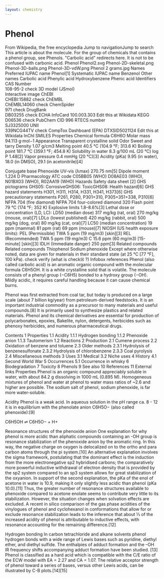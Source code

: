 ```yaml
---
layout: chemistry
---
```

# Phenol
From Wikipedia, the free encyclopedia
Jump to navigationJump to search
This article is about the molecule. For the group of chemicals that contains a phenol group, see Phenols.
"Carbolic acid" redirects here. It is not to be confused with carbonic acid.
Phenol
Phenol2.svg
Phenol-2D-skeletal.png
Phenol-3D-balls.png
Phenol-3D-vdW.png
Phenol 2 grams.jpg
Names
Preferred IUPAC name
Phenol[1]
Systematic IUPAC name
Benzenol
Other names
Carbolic acid
Phenylic acid
Hydroxybenzene
Phenic acid
Identifiers
CAS Number	
108-95-2 check
3D model (JSmol)	
Interactive image
ChEBI	
CHEBI:15882 check
ChEMBL	
ChEMBL14060 check
ChemSpider	
971 check
DrugBank	
DB03255 check
ECHA InfoCard	100.003.303 Edit this at Wikidata
KEGG	
D06536 check
PubChem CID	
996
RTECS number	
SJ3325000
UNII	
339NCG44TV check
CompTox Dashboard (EPA)	
DTXSID5021124 Edit this at Wikidata
InChI
SMILES
Properties
Chemical formula	C6H6O
Molar mass	94.113 g·mol−1
Appearance	Transparent crystalline solid
Odor	Sweet and tarry
Density	1.07 g/cm3
Melting point	40.5 °C (104.9 °F; 313.6 K)
Boiling point	181.7 °C (359.1 °F; 454.8 K)
Solubility in water	8.3 g/100 mL (20 °C)
log P	1.48[2]
Vapor pressure	0.4 mmHg (20 °C)[3]
Acidity (pKa)	9.95 (in water),
18.0 (in DMSO),
29.1 (in acetonitrile)[4]

Conjugate base	Phenoxide
UV-vis (λmax)	270.75 nm[5]
Dipole moment	1.224 D
Pharmacology
ATC code	C05BB05 (WHO) D08AE03 (WHO), N01BX03 (WHO), R02AA19 (WHO)
Hazards
Safety data sheet	[2]
GHS pictograms	GHS05: CorrosiveGHS06: ToxicGHS08: Health hazard[6]
GHS hazard statements	H301, H311, H314, H331, H341, H373[6]
GHS precautionary statements	P261, P280, P301+310, P305+351+338, P310[6]
NFPA 704 (fire diamond)	
NFPA 704 four-colored diamond
320
Flash point	79 °C (174 °F; 352 K)
Explosive limits	1.8–8.6%[3]
Lethal dose or concentration (LD, LC):
LD50 (median dose)	317 mg/kg (rat, oral)
270 mg/kg (mouse, oral)[7]
LDLo (lowest published)	420 mg/kg (rabbit, oral)
500 mg/kg (dog, oral)
80 mg/kg (cat, oral)[7]
LC50 (median concentration)	19 ppm (mammal)
81 ppm (rat)
69 ppm (mouse)[7]
NIOSH (US health exposure limits):
PEL (Permissible)	TWA 5 ppm (19 mg/m3) [skin][3]
REL (Recommended)	TWA 5 ppm (19 mg/m3) C 15.6 ppm (60 mg/m3) [15-minute] [skin][3]
IDLH (Immediate danger)	250 ppm[3]
Related compounds
Related compounds	Thiophenol
Sodium phenoxide
Except where otherwise noted, data are given for materials in their standard state (at 25 °C [77 °F], 100 kPa).
check verify (what is check☒ ?)
Infobox references
Phenol (also called carbolic acid) is an aromatic organic compound with the molecular formula C6H5OH. It is a white crystalline solid that is volatile. The molecule consists of a phenyl group (−C6H5) bonded to a hydroxy group (−OH). Mildly acidic, it requires careful handling because it can cause chemical burns.

Phenol was first extracted from coal tar, but today is produced on a large scale (about 7 billion kg/year) from petroleum-derived feedstocks. It is an important industrial commodity as a precursor to many materials and useful compounds.[8] It is primarily used to synthesize plastics and related materials. Phenol and its chemical derivatives are essential for production of polycarbonates, epoxies, Bakelite, nylon, detergents, herbicides such as phenoxy herbicides, and numerous pharmaceutical drugs.


Contents
1	Properties
1.1	Acidity
1.1.1	Hydrogen bonding
1.1.2	Phenoxide anion
1.1.3	Tautomerism
1.2	Reactions
2	Production
2.1	Cumene process
2.2	Oxidation of benzene and toluene
2.3	Older methods
2.3.1	Hydrolysis of benzenesulfonate
2.3.2	Hydrolysis of chlorobenzene
2.3.3	Coal pyrolysis
2.4	Miscellaneous methods
3	Uses
3.1	Medical
3.2	Niche uses
4	History
4.1	Second World War
5	Occurrences
5.1	Occurrence in whisky
6	Biodegradation
7	Toxicity
8	Phenols
9	See also
10	References
11	External links
Properties
Phenol is an organic compound appreciably soluble in water, with about 84.2 g dissolving in 1000 mL (0.895 M). Homogeneous mixtures of phenol and water at phenol to water mass ratios of ~2.6 and higher are possible. The sodium salt of phenol, sodium phenoxide, is far more water-soluble.

Acidity
Phenol is a weak acid. In aqueous solution in the pH range ca. 8 - 12 it is in equilibrium with the phenolate anion C6H5O− (also called phenoxide):[9]

C6H5OH ⇌ C6H5O− + H+

Resonance structures of the phenoxide anion
One explanation for why phenol is more acidic than aliphatic compounds containing an -OH group is resonance stabilization of the phenoxide anion by the aromatic ring. In this way, the negative charge on oxygen is delocalized on to the ortho and para carbon atoms through the pi system.[10] An alternative explanation involves the sigma framework, postulating that the dominant effect is the induction from the more electronegative sp2 hybridised carbons; the comparatively more powerful inductive withdrawal of electron density that is provided by the sp2 system compared to an sp3 system allows for great stabilization of the oxyanion. In support of the second explanation, the pKa of the enol of acetone in water is 10.9, making it only slightly less acidic than phenol (pKa 10.0).[11] Thus, the greater number of resonance structures available to phenoxide compared to acetone enolate seems to contribute very little to its stabilization. However, the situation changes when solvation effects are excluded. A recent in silico comparison of the gas phase acidities of the vinylogues of phenol and cyclohexanol in conformations that allow for or exclude resonance stabilization leads to the inference that about 1⁄3 of the increased acidity of phenol is attributable to inductive effects, with resonance accounting for the remaining difference.[12]

Hydrogen bonding
In carbon tetrachloride and alkane solvents phenol hydrogen bonds with a wide range of Lewis bases such as pyridine, diethyl ether, and diethyl sulfide. The enthalpies of adduct formation and the –OH IR frequency shifts accompanying adduct formation have been studied. [13] Phenol is classified as a hard acid which is compatible with the C/E ratio of the ECW model with EA = 2.27 and CA = 1.07. The relative acceptor strength of phenol toward a series of bases, versus other Lewis acids, can be illustrated by C-B plots.[14][15]